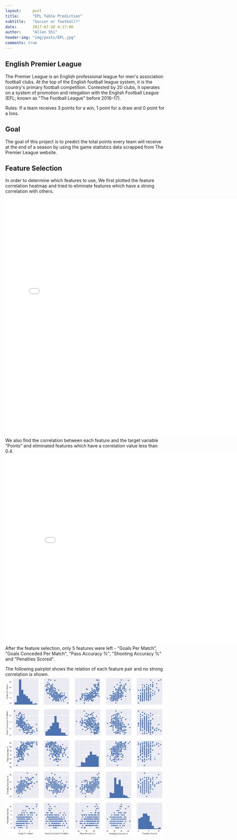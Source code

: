 ```yaml
---
layout:     post
title:      "EPL Table Prediction"
subtitle:   "Soccer or football?"
date:       2017-07-20 4:17:00
author:     "Allen Shi"
header-img: "img/posts/EPL.jpg"
comments: true
---
```


## English Premier League
The Premier League is an English professional league for men's association football clubs. At the top of the English football league system, it is the country's primary football competition. Contested by 20 clubs, it operates on a system of promotion and relegation with the English Football League (EFL; known as "The Football League" before 2016–17).

Rules: If a team receives 3 points for a win, 1 point for a draw and 0 point for a loss.

## Goal
The goal of this project is to predict the total points every team will receive at the end of a season by using the game statistics data scrapped from The Premier League website.


## Feature Selection
In order to determine which features to use, We first plotted the feature correlation heatmap and tried to eliminate features which have a strong correlation with others.
<iframe width="750" height="750" frameborder="0" scrolling="no" src="//plot.ly/~a98051827/30.embed"></iframe>
We also find the correlation between each feature and the target variable "Points" and eliminated features which have a correlation value less than 0.4.
<iframe width="850" height="600" frameborder="0" scrolling="no" src="//plot.ly/~a98051827/32.embed"></iframe>
After the feature selection, only 5 features were left - "Goals Per Match", "Goals Conceded Per Match", "Pass Accuracy %", "Shooting Accuracy %" and "Penalties Scored".

The following pairplot shows the relation of each feature pair and no strong correlation is shown.
<img src="/img/posts/feature_corr.png" align="middle" width="500" height="500" >

